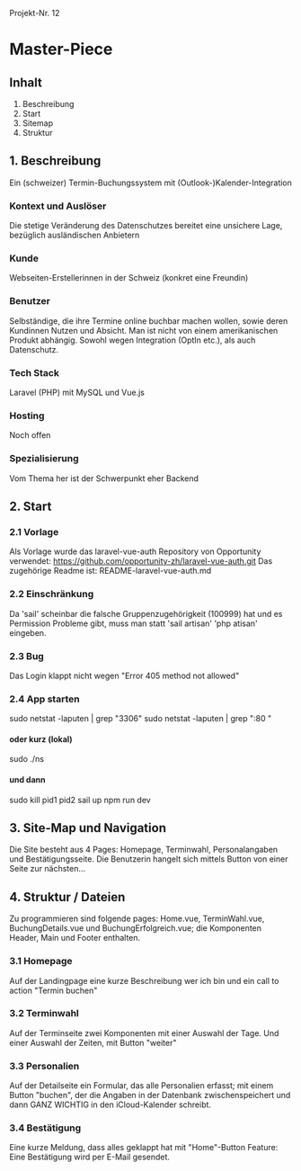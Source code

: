 Projekt-Nr. 12
# Master-Piece
## Inhalt
1. Beschreibung
2. Start
3. Sitemap
4. Struktur

## 1. Beschreibung
Ein (schweizer) Termin-Buchungssystem mit (Outlook-)Kalender-Integration
### Kontext und Auslöser
Die stetige Veränderung des Datenschutzes bereitet eine unsichere Lage, bezüglich ausländischen Anbietern
### Kunde
Webseiten-Erstellerinnen in der Schweiz (konkret eine Freundin)
### Benutzer
Selbständige, die ihre Termine online buchbar machen wollen, 
sowie deren Kundinnen Nutzen und Absicht.
Man ist nicht von einem amerikanischen Produkt abhängig. 
Sowohl wegen Integration (OptIn etc.), als auch Datenschutz.
### Tech Stack
Laravel (PHP) mit MySQL und Vue.js
### Hosting
Noch offen
### Spezialisierung
Vom Thema her ist der Schwerpunkt eher Backend

## 2. Start
### 2.1 Vorlage
Als Vorlage wurde das laravel-vue-auth Repository von Opportunity verwendet:
https://github.com/opportunity-zh/laravel-vue-auth.git
Das zugehörige Readme ist: README-laravel-vue-auth.md
### 2.2 Einschränkung
Da 'sail' scheinbar die falsche Gruppenzugehörigkeit (100999) hat und es Permission Probleme gibt, 
muss man statt 'sail artisan' 'php atisan' eingeben.
### 2.3 Bug
Das Login klappt nicht wegen "Error 405 method not allowed"
### 2.4 App starten
sudo netstat -laputen | grep "3306"
sudo netstat -laputen | grep ":80 "
#### oder kurz (lokal)
sudo ./ns
#### und dann
sudo kill pid1 pid2
sail up
npm run dev

## 3. Site-Map und Navigation
Die Site besteht aus 4 Pages:
Homepage, Terminwahl, Personalangaben und Bestätigungsseite.
Die Benutzerin hangelt sich mittels Button von einer Seite zur nächsten...

## 4. Struktur / Dateien
Zu programmieren sind folgende pages:
Home.vue, TerminWahl.vue, BuchungDetails.vue und BuchungErfolgreich.vue;
die Komponenten Header, Main und Footer enthalten.
### 3.1 Homepage
Auf der Landingpage eine kurze Beschreibung wer ich bin und ein call to action "Termin buchen"
### 3.2 Terminwahl
Auf der Terminseite zwei Komponenten mit einer Auswahl der Tage.
Und einer Auswahl der Zeiten, mit Button "weiter"
### 3.3 Personalien
Auf der Detailseite ein Formular, das alle Personalien erfasst; 
mit einem Button "buchen", der die Angaben in der Datenbank zwischenspeichert
und dann GANZ WICHTIG in den iCloud-Kalender schreibt.
### 3.4 Bestätigung
Eine kurze Meldung, dass alles geklappt hat mit "Home"-Button
Feature: Eine Bestätigung wird per E-Mail gesendet.
